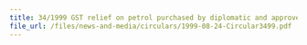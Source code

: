 ```yaml
---
title: 34/1999 GST relief on petrol purchased by diplomatic and approved missions/foreign armed forces
file_url: /files/news-and-media/circulars/1999-08-24-Circular3499.pdf
---
```

